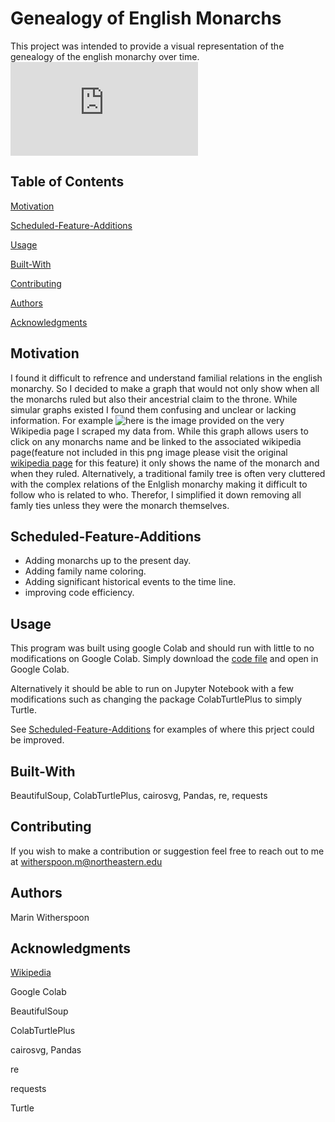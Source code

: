 # Genealogy of English Monarchs
This project was intended to provide a visual representation of the genealogy of the english monarchy over time. 
![Here is the finished product](https://github.com/marinwitherspoon/English-monarchs/blob/main/Genealogy_English_monarchs.pdf)

## Table of Contents  
[Motivation](#Motivation) 

[Scheduled-Feature-Additions](#Scheduled-Feature-Additions) 

[Usage](#Usage)

[Built-With](#Built-With)

[Contributing](#Contributing)

[Authors](#Authors)

[Acknowledgments](#Acknowledgments)

## Motivation
I found it difficult to refrence and understand familial relations in the english monarchy. So I decided to make a graph that would not only show when all the monarchs ruled but also their ancestrial claim to the throne. While simular graphs existed I found them confusing and unclear or lacking information. For example ![here](https://upload.wikimedia.org/wikipedia/en/timeline/kel7q8fxt834vxbcc06ct75fw2k99tc.png) is the image provided on the very Wikipedia page I scraped my data from. While this graph allows users to click on any monarchs name and be linked to the associated wikipedia page(feature not included in this png image please visit the original [wikipedia page](https://en.wikipedia.org/wiki/List_of_English_monarchs) for this feature) it only shows the name of the monarch and when they ruled. Alternatively, a traditional family tree is often very cluttered with the complex relations of the Enlglish monarchy making it difficult to follow who is related to who. Therefor, I simplified it down removing all famly ties unless they were the monarch themselves. 

## Scheduled-Feature-Additions
* Adding monarchs up to the present day.
* Adding family name coloring.
* Adding significant historical events to the time line.
* improving code efficiency.

## Usage
This program was built using google Colab and should run with little to no modifications on Google Colab. Simply download the [code file](https://github.com/marinwitherspoon/English-monarchs/blob/main/Processing.ipynb) and open in Google Colab. 

Alternatively it should be able to run on Jupyter Notebook with a few modifications such as changing the package ColabTurtlePlus to simply Turtle.

See [Scheduled-Feature-Additions](##Scheduled-Feature-Additions) for examples of where this prject could be improved.

## Built-With
BeautifulSoup, ColabTurtlePlus, cairosvg, Pandas, re, requests

## Contributing
If you wish to make a contribution or suggestion feel free to reach out to me at witherspoon.m@northeastern.edu

## Authors
Marin Witherspoon

## Acknowledgments
[Wikipedia](https://en.wikipedia.org/wiki/List_of_English_monarchs)

Google Colab

BeautifulSoup

ColabTurtlePlus

cairosvg, Pandas

re

requests

Turtle
